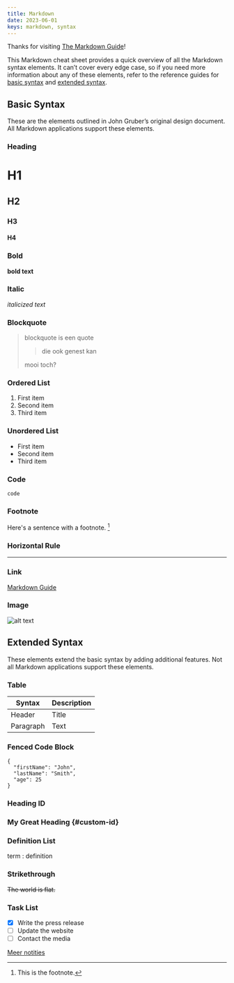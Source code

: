 ```yaml
---
title: Markdown
date: 2023-06-01
keys: markdown, syntax
---
```


Thanks for visiting [The Markdown Guide](https://www.markdownguide.org)!

This Markdown cheat sheet provides a quick overview of all the Markdown syntax elements. It can’t cover every edge case, so if you need more information about any of these elements, refer to the reference guides for [basic syntax](https://www.markdownguide.org/basic-syntax) and [extended syntax](https://www.markdownguide.org/extended-syntax).

<!--more-->

## Basic Syntax

These are the elements outlined in John Gruber’s original design document. All Markdown applications support these elements.

### Heading

# H1
## H2
### H3
#### H4

### Bold

**bold text**

### Italic

*italicized text*

### Blockquote

> blockquote is een quote
>
>> die ook genest kan
>
> mooi toch?

### Ordered List

1. First item
2. Second item
3. Third item

### Unordered List

- First item
- Second item
- Third item

### Code

`code`

### Footnote

Here's a sentence with a footnote. [^1]

[^1]: This is the footnote.

### Horizontal Rule

---

### Link

[Markdown Guide](https://www.markdownguide.org)

### Image

![alt text](https://www.markdownguide.org/assets/images/tux.png)

## Extended Syntax

These elements extend the basic syntax by adding additional features. Not all Markdown applications support these elements.

### Table

| Syntax | Description |
| ----------- | ----------- |
| Header | Title |
| Paragraph | Text |

### Fenced Code Block

```
{
  "firstName": "John",
  "lastName": "Smith",
  "age": 25
}
```

### Heading ID

### My Great Heading {#custom-id}

### Definition List

term
: definition

### Strikethrough

~~The world is flat.~~

### Task List

- [x] Write the press release
- [ ] Update the website
- [ ] Contact the media

[Meer notities](/notes)
